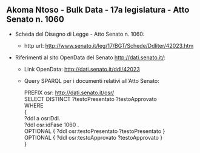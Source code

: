 ## Akoma Ntoso - Bulk Data - 17a legislatura - Atto Senato n. 1060 ##

* Scheda del Disegno di Legge - Atto Senato n. 1060:
	* http url: http://www.senato.it/leg/17/BGT/Schede/Ddliter/42023.htm

* Riferimenti al sito OpenData del Senato http://dati.senato.it/:
	* Link OpenData: http://dati.senato.it/ddl/42023
	* Query SPARQL per i documenti relativi all'Atto Senato:

        PREFIX osr: <http://dati.senato.it/osr/>  
		SELECT DISTINCT ?testoPresentato ?testoApprovato  
		WHERE  
		{  
		    ?ddl a osr:Ddl.  
		    ?ddl osr:idFase 1060 .  
		    OPTIONAL { ?ddl osr:testoPresentato ?testoPresentato }  
		    OPTIONAL { ?ddl osr:testoApprovato ?testoApprovato }  
		}
		